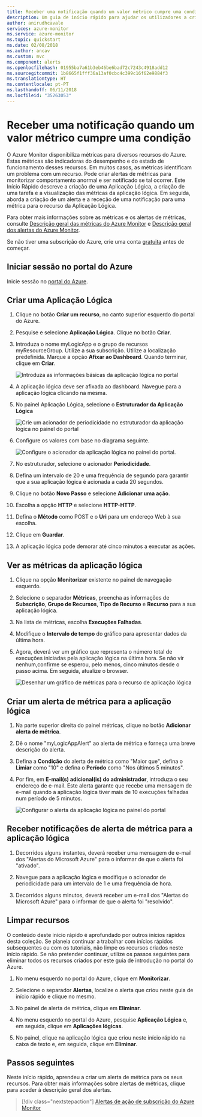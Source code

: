 ```yaml
---
title: Receber uma notificação quando um valor métrico cumpre uma condição
description: Um guia de início rápido para ajudar os utilizadores a criar uma métrica para uma Aplicação Lógica
author: anirudhcavale
services: azure-monitor
ms.service: azure-monitor
ms.topic: quickstart
ms.date: 02/08/2018
ms.author: ancav
ms.custom: mvc
ms.component: alerts
ms.openlocfilehash: 01955ba7a61b3eb46be6bad72c7243c4918add12
ms.sourcegitcommit: 1b8665f1fff36a13af0cbc4c399c16f62e9884f3
ms.translationtype: HT
ms.contentlocale: pt-PT
ms.lasthandoff: 06/11/2018
ms.locfileid: "35263053"
---
```

# <a name="receive-a-notification-when-a-metric-value-meets-a-condition"></a>Receber uma notificação quando um valor métrico cumpre uma condição

O Azure Monitor disponibiliza métricas para diversos recursos do Azure. Estas métricas são indicadoras do desempenho e do estado de funcionamento desses recursos. Em muitos casos, as métricas identificam um problema com um recurso. Pode criar alertas de métricas para monitorizar comportamento anormal e ser notificado se tal ocorrer. Este Início Rápido descreve a criação de uma Aplicação Lógica, a criação de uma tarefa e a visualização das métricas da aplicação lógica. Em seguida, aborda a criação de um alerta e a receção de uma notificação para uma métrica para o recurso da Aplicação Lógica.

Para obter mais informações sobre as métricas e os alertas de métricas, consulte [Descrição geral das métricas do Azure Monitor](./monitoring-overview-metrics.md) e [Descrição geral dos alertas do Azure Monitor](./monitoring-overview-alerts.md). 

Se não tiver uma subscrição do Azure, crie uma conta [gratuita](https://azure.microsoft.com/free/) antes de começar.

## <a name="sign-in-to-the-azure-portal"></a>Iniciar sessão no portal do Azure

Inicie sessão no [portal do Azure](https://portal.azure.com/).

## <a name="create-a-logic-app"></a>Criar uma Aplicação Lógica

1. Clique no botão **Criar um recurso**, no canto superior esquerdo do portal do Azure.

2. Pesquise e selecione **Aplicação Lógica**. Clique no botão **Criar**.

3. Introduza o nome myLogicApp e o grupo de recursos myResourceGroup. Utilize a sua subscrição.  Utilize a localização predefinida. Marque a opção **Afixar ao Dashboard**.  Quando terminar, clique em **Criar**. 

    ![Introduza as informações básicas da aplicação lógica no portal](./media/monitor-quick-resource-metric-alert-portal/create-logic-app-portal.png)  


4. A aplicação lógica deve ser afixada ao dashboard. Navegue para a aplicação lógica clicando na mesma.

5. No painel Aplicação Lógica, selecione o **Estruturador da Aplicação Lógica**

     ![Crie um acionador de periodicidade no estruturador da aplicação lógica no painel do portal](./media/monitor-quick-resource-metric-alert-portal/logic-app-designer.png)  

6. Configure os valores com base no diagrama seguinte.

    ![Configure o acionador da aplicação lógica no painel do portal](./media/monitor-quick-resource-metric-alert-portal/create-logic-app-triggers.png). 

7. No estruturador, selecione o acionador **Periodicidade**.

8. Defina um intervalo de 20 e uma frequência de segundo para garantir que a sua aplicação lógica é acionada a cada 20 segundos.

9. Clique no botão **Novo Passo** e selecione **Adicionar uma ação**.

10. Escolha a opção **HTTP** e selecione **HTTP-HTTP**.

11. Defina o **Método** como POST e o **Uri** para um endereço Web à sua escolha.

12. Clique em **Guardar**.

13. A aplicação lógica pode demorar até cinco minutos a executar as ações.  

## <a name="view-metrics-for-your-logic-app"></a>Ver as métricas da aplicação lógica

1. Clique na opção **Monitorizar** existente no painel de navegação esquerdo.

2. Selecione o separador **Métricas**, preencha as informações de **Subscrição**, **Grupo de Recursos**, **Tipo de Recurso** e **Recurso** para a sua aplicação lógica.

3. Na lista de métricas, escolha **Execuções Falhadas**.

4. Modifique o **Intervalo de tempo** do gráfico para apresentar dados da última hora.

5. Agora, deverá ver um gráfico que representa o número total de execuções iniciadas pela aplicação lógica na última hora. Se não vir nenhum,confirme se esperou, pelo menos, cinco minutos desde o passo acima. Em seguida, atualize o browser. 

    ![Desenhar um gráfico de métricas para o recurso de aplicação lógica](./media/monitor-quick-resource-metric-alert-portal/logic-app-metric-chart.png)

## <a name="create-a-metric-alert-for-your-logic-app"></a>Criar um alerta de métrica para a aplicação lógica

1.  Na parte superior direita do painel métricas, clique no botão **Adicionar alerta de métrica**.

2. Dê o nome "myLogicAppAlert" ao alerta de métrica e forneça uma breve descrição do alerta.

3. Defina a **Condição** do alerta de métrica como "Maior que", defina o **Limiar** como "10" e defina o **Período** como "Nos últimos 5 minutos".

4. Por fim, em **E-mail(s) adicional(is) do administrador**, introduza o seu endereço de e-mail. Este alerta garante que recebe uma mensagem de e-mail quando a aplicação lógica tiver mais de 10 execuções falhadas num período de 5 minutos.

    ![Configurar o alerta da aplicação lógica no painel do portal](./media/monitor-quick-resource-metric-alert-portal/logic-app-metrics-alert-portal.png)

## <a name="receive-metric-alert-notifications-for-your-logic-app"></a>Receber notificações de alerta de métrica para a aplicação lógica
1. Decorridos alguns instantes, deverá receber uma mensagem de e-mail dos "Alertas do Microsoft Azure" para o informar de que o alerta foi "ativado".

2. Navegue para a aplicação lógica e modifique o acionador de periodicidade para um intervalo de 1 e uma frequência de hora.

3. Decorridos alguns minutos, deverá receber um e-mail dos "Alertas do Microsoft Azure" para o informar de que o alerta foi "resolvido".

## <a name="clean-up-resources"></a>Limpar recursos

O conteúdo deste início rápido é aprofundado por outros inícios rápidos desta coleção. Se planeia continuar a trabalhar com inícios rápidos subsequentes ou com os tutoriais, não limpe os recursos criados neste início rápido. Se não pretender continuar, utilize os passos seguintes para eliminar todos os recursos criados por este guia de introdução no portal do Azure.

1. No menu esquerdo no portal do Azure, clique em **Monitorizar**.

2. Selecione o separador **Alertas**, localize o alerta que criou neste guia de início rápido e clique no mesmo.

3. No painel de alerta de métrica, clique em **Eliminar**.

4. No menu esquerdo no portal do Azure, pesquise **Aplicação Lógica** e, em seguida, clique em **Aplicações lógicas**.

5. No painel, clique na aplicação lógica que criou neste início rápido na caixa de texto e, em seguida, clique em **Eliminar**.

## <a name="next-steps"></a>Passos seguintes

Neste início rápido, aprendeu a criar um alerta de métrica para os seus recursos. Para obter mais informações sobre alertas de métricas, clique para aceder à descrição geral dos alertas.

> [!div class="nextstepaction"]
> [Alertas de ação de subscrição do Azure Monitor](./monitor-quick-audit-notify-action-in-subscription.md )
